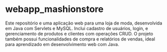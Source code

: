 # webapp_mashionstore
Este repositório e uma aplicação web para uma loja de moda, desenvolvida em Java com Servlets e MySQL. Inclui cadastro de usuários, login, e gerenciamento de produtos e clientes com operações CRUD. O projeto também possui funcionalidades de compra e relatórios de vendas, ideal para aprendizado em desenvolvimento web com Java.
